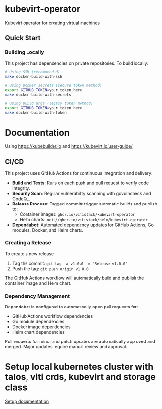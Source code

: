 # kubevirt-operator

Kubevirt operator for creating virtual machines

## Quick Start

### Building Locally

This project has dependencies on private repositories. To build locally:

```bash
# Using SSH (recommended)
make docker-build-with-ssh

# Using Docker secrets (secure token method)
export GITHUB_TOKEN=your_token_here
make docker-build-with-secrets

# Using build args (legacy token method)
export GITHUB_TOKEN=your_token_here
make docker-build-with-token
```

# Documentation

Using https://kubebuilder.io and https://kubevirt.io/user-guide/

## CI/CD

This project uses GitHub Actions for continuous integration and delivery:

- **Build and Tests**: Runs on each push and pull request to verify code integrity.
- **Security Scan**: Regular vulnerability scanning with govulncheck and CodeQL.
- **Release Process**: Tagged commits trigger automatic builds and publish to:
  - Container images: `ghcr.io/vitistack/kubevirt-operator`
  - Helm charts: `oci://ghcr.io/vitistack/helm/kubevirt-operator`
- **Dependabot**: Automated dependency updates for GitHub Actions, Go modules, Docker, and Helm charts.

### Creating a Release

To create a new release:

1. Tag the commit: `git tag -a v1.0.0 -m "Release v1.0.0"`
2. Push the tag: `git push origin v1.0.0`

The GitHub Actions workflow will automatically build and publish the container image and Helm chart.

### Dependency Management

Dependabot is configured to automatically open pull requests for:

- GitHub Actions workflow dependencies
- Go module dependencies
- Docker image dependencies
- Helm chart dependencies

Pull requests for minor and patch updates are automatically approved and merged. Major updates require manual review and approval.

# Setup local kubernetes cluster with talos, viti crds, kubevirt and storage class

[Setup documentation](./docs/test-setup.md)
